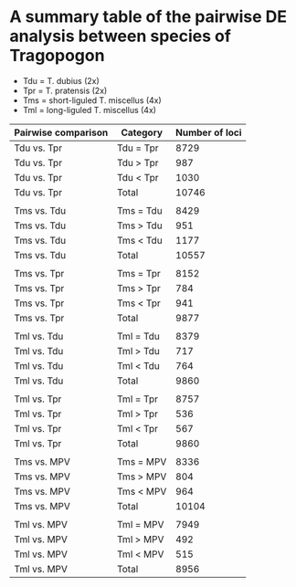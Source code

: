 # A summary table of the pairwise DE analysis between species of Tragopogon

  - Tdu = T. dubius (2x)
  - Tpr = T. pratensis (2x)
  - Tms = short-liguled T. miscellus (4x)
  - Tml = long-liguled T. miscellus (4x)

| Pairwise comparison | Category | Number of loci |
| -- | -- | -- |
| Tdu vs. Tpr | Tdu = Tpr | 8729 |
| Tdu vs. Tpr | Tdu > Tpr | 987 |
| Tdu vs. Tpr | Tdu < Tpr | 1030 |
| Tdu vs. Tpr | Total | 10746 |
| | | |
| Tms vs. Tdu | Tms = Tdu | 8429 |
| Tms vs. Tdu | Tms > Tdu | 951 |
| Tms vs. Tdu | Tms < Tdu | 1177 |
| Tms vs. Tdu | Total | 10557 |
| | | |
| Tms vs. Tpr | Tms = Tpr | 8152 |
| Tms vs. Tpr | Tms > Tpr | 784 |
| Tms vs. Tpr | Tms < Tpr | 941 |
| Tms vs. Tpr | Total | 9877 |
| | | |
| Tml vs. Tdu | Tml = Tdu | 8379 |
| Tml vs. Tdu | Tml > Tdu | 717 |
| Tml vs. Tdu | Tml < Tdu | 764 |
| Tml vs. Tdu | Total | 9860 |
| | | |
| Tml vs. Tpr | Tml = Tpr | 8757 |
| Tml vs. Tpr | Tml > Tpr | 536 |
| Tml vs. Tpr | Tml < Tpr | 567 |
| Tml vs. Tpr | Total | 9860 |
| | | |
| Tms vs. MPV | Tms = MPV | 8336 |
| Tms vs. MPV | Tms > MPV | 804 |
| Tms vs. MPV | Tms < MPV | 964 |
| Tms vs. MPV | Total | 10104 |
| | | |
| Tml vs. MPV | Tml = MPV | 7949 |
| Tml vs. MPV | Tml > MPV | 492 |
| Tml vs. MPV | Tml < MPV | 515 |
| Tml vs. MPV | Total | 8956 |



